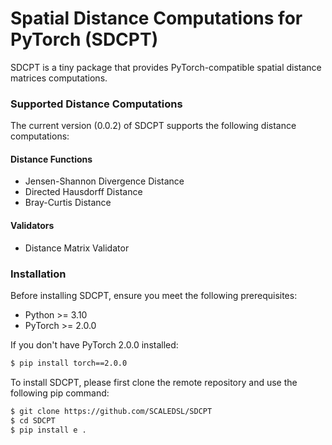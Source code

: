 # Spatial Distance Computations for PyTorch (SDCPT)

SDCPT is a tiny package that provides PyTorch-compatible spatial distance matrices computations.

### Supported Distance Computations

The current version (0.0.2) of SDCPT supports the following distance computations:

#### Distance Functions

- Jensen-Shannon Divergence Distance
- Directed Hausdorff Distance
- Bray-Curtis Distance

#### Validators

- Distance Matrix Validator

### Installation

Before installing SDCPT, ensure you meet the following prerequisites:

- Python >= 3.10
- PyTorch >= 2.0.0

If you don't have PyTorch 2.0.0 installed:

```bash
$ pip install torch==2.0.0
```

To install SDCPT, please first clone the remote repository and use the following pip command:

```bash
$ git clone https://github.com/SCALEDSL/SDCPT
$ cd SDCPT
$ pip install e .
```
